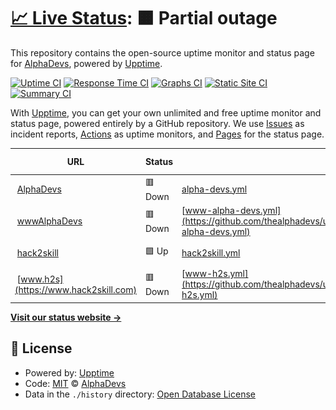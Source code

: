 # [📈 Live Status](https://uptime.alphadevs.tech): <!--live status--> **🟧 Partial outage**

This repository contains the open-source uptime monitor and status page for [AlphaDevs](https://uptime.alphadevs.tech), powered by [Upptime](https://github.com/upptime/upptime).

[![Uptime CI](https://github.com/thealphadevs/uptimeTrack/workflows/Uptime%20CI/badge.svg)](https://github.com/thealphadevs/uptimeTrack/actions?query=workflow%3A%22Uptime+CI%22)
[![Response Time CI](https://github.com/thealphadevs/uptimeTrack/workflows/Response%20Time%20CI/badge.svg)](https://github.com/thealphadevs/uptimeTrack/actions?query=workflow%3A%22Response+Time+CI%22)
[![Graphs CI](https://github.com/thealphadevs/uptimeTrack/workflows/Graphs%20CI/badge.svg)](https://github.com/thealphadevs/uptimeTrack/actions?query=workflow%3A%22Graphs+CI%22)
[![Static Site CI](https://github.com/thealphadevs/uptimeTrack/workflows/Static%20Site%20CI/badge.svg)](https://github.com/thealphadevs/uptimeTrack/actions?query=workflow%3A%22Static+Site+CI%22)
[![Summary CI](https://github.com/thealphadevs/uptimeTrack/workflows/Summary%20CI/badge.svg)](https://github.com/thealphadevs/uptimeTrack/actions?query=workflow%3A%22Summary+CI%22)

With [Upptime](https://upptime.js.org), you can get your own unlimited and free uptime monitor and status page, powered entirely by a GitHub repository. We use [Issues](https://github.com/thealphadevs/uptimeTrack/issues) as incident reports, [Actions](https://github.com/thealphadevs/uptimeTrack/actions) as uptime monitors, and [Pages](https://uptime.alphadevs.tech) for the status page.

<!--start: status pages-->
<!-- This summary is generated by Upptime (https://github.com/upptime/upptime) -->
<!-- Do not edit this manually, your changes will be overwritten -->
<!-- prettier-ignore -->
| URL | Status | History | Response Time | Uptime |
| --- | ------ | ------- | ------------- | ------ |
| <img alt="" src="https://icons.duckduckgo.com/ip3/alphadevs.tech.ico" height="13"> [AlphaDevs](https://alphadevs.tech) | 🟥 Down | [alpha-devs.yml](https://github.com/thealphadevs/uptimeTrack/commits/HEAD/history/alpha-devs.yml) | <details><summary><img alt="Response time graph" src="./graphs/alpha-devs/response-time-week.png" height="20"> 0ms</summary><br><a href="https://uptime.alphadevs.tech/history/alpha-devs"><img alt="Response time 0" src="https://img.shields.io/endpoint?url=https%3A%2F%2Fraw.githubusercontent.com%2Fthealphadevs%2FuptimeTrack%2FHEAD%2Fapi%2Falpha-devs%2Fresponse-time.json"></a><br><a href="https://uptime.alphadevs.tech/history/alpha-devs"><img alt="24-hour response time 0" src="https://img.shields.io/endpoint?url=https%3A%2F%2Fraw.githubusercontent.com%2Fthealphadevs%2FuptimeTrack%2FHEAD%2Fapi%2Falpha-devs%2Fresponse-time-day.json"></a><br><a href="https://uptime.alphadevs.tech/history/alpha-devs"><img alt="7-day response time 0" src="https://img.shields.io/endpoint?url=https%3A%2F%2Fraw.githubusercontent.com%2Fthealphadevs%2FuptimeTrack%2FHEAD%2Fapi%2Falpha-devs%2Fresponse-time-week.json"></a><br><a href="https://uptime.alphadevs.tech/history/alpha-devs"><img alt="30-day response time 0" src="https://img.shields.io/endpoint?url=https%3A%2F%2Fraw.githubusercontent.com%2Fthealphadevs%2FuptimeTrack%2FHEAD%2Fapi%2Falpha-devs%2Fresponse-time-month.json"></a><br><a href="https://uptime.alphadevs.tech/history/alpha-devs"><img alt="1-year response time 0" src="https://img.shields.io/endpoint?url=https%3A%2F%2Fraw.githubusercontent.com%2Fthealphadevs%2FuptimeTrack%2FHEAD%2Fapi%2Falpha-devs%2Fresponse-time-year.json"></a></details> | <details><summary><a href="https://uptime.alphadevs.tech/history/alpha-devs">0.00%</a></summary><a href="https://uptime.alphadevs.tech/history/alpha-devs"><img alt="All-time uptime 48.91%" src="https://img.shields.io/endpoint?url=https%3A%2F%2Fraw.githubusercontent.com%2Fthealphadevs%2FuptimeTrack%2FHEAD%2Fapi%2Falpha-devs%2Fuptime.json"></a><br><a href="https://uptime.alphadevs.tech/history/alpha-devs"><img alt="24-hour uptime 0.00%" src="https://img.shields.io/endpoint?url=https%3A%2F%2Fraw.githubusercontent.com%2Fthealphadevs%2FuptimeTrack%2FHEAD%2Fapi%2Falpha-devs%2Fuptime-day.json"></a><br><a href="https://uptime.alphadevs.tech/history/alpha-devs"><img alt="7-day uptime 0.00%" src="https://img.shields.io/endpoint?url=https%3A%2F%2Fraw.githubusercontent.com%2Fthealphadevs%2FuptimeTrack%2FHEAD%2Fapi%2Falpha-devs%2Fuptime-week.json"></a><br><a href="https://uptime.alphadevs.tech/history/alpha-devs"><img alt="30-day uptime 0.00%" src="https://img.shields.io/endpoint?url=https%3A%2F%2Fraw.githubusercontent.com%2Fthealphadevs%2FuptimeTrack%2FHEAD%2Fapi%2Falpha-devs%2Fuptime-month.json"></a><br><a href="https://uptime.alphadevs.tech/history/alpha-devs"><img alt="1-year uptime 0.00%" src="https://img.shields.io/endpoint?url=https%3A%2F%2Fraw.githubusercontent.com%2Fthealphadevs%2FuptimeTrack%2FHEAD%2Fapi%2Falpha-devs%2Fuptime-year.json"></a></details>
| <img alt="" src="https://icons.duckduckgo.com/ip3/www.alphadevs.tech.ico" height="13"> [wwwAlphaDevs](https://www.alphadevs.tech) | 🟥 Down | [www-alpha-devs.yml](https://github.com/thealphadevs/uptimeTrack/commits/HEAD/history/www-alpha-devs.yml) | <details><summary><img alt="Response time graph" src="./graphs/www-alpha-devs/response-time-week.png" height="20"> 0ms</summary><br><a href="https://uptime.alphadevs.tech/history/www-alpha-devs"><img alt="Response time 0" src="https://img.shields.io/endpoint?url=https%3A%2F%2Fraw.githubusercontent.com%2Fthealphadevs%2FuptimeTrack%2FHEAD%2Fapi%2Fwww-alpha-devs%2Fresponse-time.json"></a><br><a href="https://uptime.alphadevs.tech/history/www-alpha-devs"><img alt="24-hour response time 0" src="https://img.shields.io/endpoint?url=https%3A%2F%2Fraw.githubusercontent.com%2Fthealphadevs%2FuptimeTrack%2FHEAD%2Fapi%2Fwww-alpha-devs%2Fresponse-time-day.json"></a><br><a href="https://uptime.alphadevs.tech/history/www-alpha-devs"><img alt="7-day response time 0" src="https://img.shields.io/endpoint?url=https%3A%2F%2Fraw.githubusercontent.com%2Fthealphadevs%2FuptimeTrack%2FHEAD%2Fapi%2Fwww-alpha-devs%2Fresponse-time-week.json"></a><br><a href="https://uptime.alphadevs.tech/history/www-alpha-devs"><img alt="30-day response time 0" src="https://img.shields.io/endpoint?url=https%3A%2F%2Fraw.githubusercontent.com%2Fthealphadevs%2FuptimeTrack%2FHEAD%2Fapi%2Fwww-alpha-devs%2Fresponse-time-month.json"></a><br><a href="https://uptime.alphadevs.tech/history/www-alpha-devs"><img alt="1-year response time 0" src="https://img.shields.io/endpoint?url=https%3A%2F%2Fraw.githubusercontent.com%2Fthealphadevs%2FuptimeTrack%2FHEAD%2Fapi%2Fwww-alpha-devs%2Fresponse-time-year.json"></a></details> | <details><summary><a href="https://uptime.alphadevs.tech/history/www-alpha-devs">0.00%</a></summary><a href="https://uptime.alphadevs.tech/history/www-alpha-devs"><img alt="All-time uptime 48.93%" src="https://img.shields.io/endpoint?url=https%3A%2F%2Fraw.githubusercontent.com%2Fthealphadevs%2FuptimeTrack%2FHEAD%2Fapi%2Fwww-alpha-devs%2Fuptime.json"></a><br><a href="https://uptime.alphadevs.tech/history/www-alpha-devs"><img alt="24-hour uptime 0.00%" src="https://img.shields.io/endpoint?url=https%3A%2F%2Fraw.githubusercontent.com%2Fthealphadevs%2FuptimeTrack%2FHEAD%2Fapi%2Fwww-alpha-devs%2Fuptime-day.json"></a><br><a href="https://uptime.alphadevs.tech/history/www-alpha-devs"><img alt="7-day uptime 0.00%" src="https://img.shields.io/endpoint?url=https%3A%2F%2Fraw.githubusercontent.com%2Fthealphadevs%2FuptimeTrack%2FHEAD%2Fapi%2Fwww-alpha-devs%2Fuptime-week.json"></a><br><a href="https://uptime.alphadevs.tech/history/www-alpha-devs"><img alt="30-day uptime 0.00%" src="https://img.shields.io/endpoint?url=https%3A%2F%2Fraw.githubusercontent.com%2Fthealphadevs%2FuptimeTrack%2FHEAD%2Fapi%2Fwww-alpha-devs%2Fuptime-month.json"></a><br><a href="https://uptime.alphadevs.tech/history/www-alpha-devs"><img alt="1-year uptime 0.00%" src="https://img.shields.io/endpoint?url=https%3A%2F%2Fraw.githubusercontent.com%2Fthealphadevs%2FuptimeTrack%2FHEAD%2Fapi%2Fwww-alpha-devs%2Fuptime-year.json"></a></details>
| <img alt="" src="https://icons.duckduckgo.com/ip3/hack2skill.com.ico" height="13"> [hack2skill](https://hack2skill.com) | 🟩 Up | [hack2skill.yml](https://github.com/thealphadevs/uptimeTrack/commits/HEAD/history/hack2skill.yml) | <details><summary><img alt="Response time graph" src="./graphs/hack2skill/response-time-week.png" height="20"> 2199ms</summary><br><a href="https://uptime.alphadevs.tech/history/hack2skill"><img alt="Response time 1619" src="https://img.shields.io/endpoint?url=https%3A%2F%2Fraw.githubusercontent.com%2Fthealphadevs%2FuptimeTrack%2FHEAD%2Fapi%2Fhack2skill%2Fresponse-time.json"></a><br><a href="https://uptime.alphadevs.tech/history/hack2skill"><img alt="24-hour response time 2297" src="https://img.shields.io/endpoint?url=https%3A%2F%2Fraw.githubusercontent.com%2Fthealphadevs%2FuptimeTrack%2FHEAD%2Fapi%2Fhack2skill%2Fresponse-time-day.json"></a><br><a href="https://uptime.alphadevs.tech/history/hack2skill"><img alt="7-day response time 2199" src="https://img.shields.io/endpoint?url=https%3A%2F%2Fraw.githubusercontent.com%2Fthealphadevs%2FuptimeTrack%2FHEAD%2Fapi%2Fhack2skill%2Fresponse-time-week.json"></a><br><a href="https://uptime.alphadevs.tech/history/hack2skill"><img alt="30-day response time 2243" src="https://img.shields.io/endpoint?url=https%3A%2F%2Fraw.githubusercontent.com%2Fthealphadevs%2FuptimeTrack%2FHEAD%2Fapi%2Fhack2skill%2Fresponse-time-month.json"></a><br><a href="https://uptime.alphadevs.tech/history/hack2skill"><img alt="1-year response time 1814" src="https://img.shields.io/endpoint?url=https%3A%2F%2Fraw.githubusercontent.com%2Fthealphadevs%2FuptimeTrack%2FHEAD%2Fapi%2Fhack2skill%2Fresponse-time-year.json"></a></details> | <details><summary><a href="https://uptime.alphadevs.tech/history/hack2skill">100.00%</a></summary><a href="https://uptime.alphadevs.tech/history/hack2skill"><img alt="All-time uptime 99.89%" src="https://img.shields.io/endpoint?url=https%3A%2F%2Fraw.githubusercontent.com%2Fthealphadevs%2FuptimeTrack%2FHEAD%2Fapi%2Fhack2skill%2Fuptime.json"></a><br><a href="https://uptime.alphadevs.tech/history/hack2skill"><img alt="24-hour uptime 100.00%" src="https://img.shields.io/endpoint?url=https%3A%2F%2Fraw.githubusercontent.com%2Fthealphadevs%2FuptimeTrack%2FHEAD%2Fapi%2Fhack2skill%2Fuptime-day.json"></a><br><a href="https://uptime.alphadevs.tech/history/hack2skill"><img alt="7-day uptime 100.00%" src="https://img.shields.io/endpoint?url=https%3A%2F%2Fraw.githubusercontent.com%2Fthealphadevs%2FuptimeTrack%2FHEAD%2Fapi%2Fhack2skill%2Fuptime-week.json"></a><br><a href="https://uptime.alphadevs.tech/history/hack2skill"><img alt="30-day uptime 100.00%" src="https://img.shields.io/endpoint?url=https%3A%2F%2Fraw.githubusercontent.com%2Fthealphadevs%2FuptimeTrack%2FHEAD%2Fapi%2Fhack2skill%2Fuptime-month.json"></a><br><a href="https://uptime.alphadevs.tech/history/hack2skill"><img alt="1-year uptime 99.96%" src="https://img.shields.io/endpoint?url=https%3A%2F%2Fraw.githubusercontent.com%2Fthealphadevs%2FuptimeTrack%2FHEAD%2Fapi%2Fhack2skill%2Fuptime-year.json"></a></details>
| <img alt="" src="https://icons.duckduckgo.com/ip3/www.hack2skill.com.ico" height="13"> [www.h2s](https://www.hack2skill.com) | 🟥 Down | [www-h2s.yml](https://github.com/thealphadevs/uptimeTrack/commits/HEAD/history/www-h2s.yml) | <details><summary><img alt="Response time graph" src="./graphs/www-h2s/response-time-week.png" height="20"> 0ms</summary><br><a href="https://uptime.alphadevs.tech/history/www-h2s"><img alt="Response time 0" src="https://img.shields.io/endpoint?url=https%3A%2F%2Fraw.githubusercontent.com%2Fthealphadevs%2FuptimeTrack%2FHEAD%2Fapi%2Fwww-h2s%2Fresponse-time.json"></a><br><a href="https://uptime.alphadevs.tech/history/www-h2s"><img alt="24-hour response time 0" src="https://img.shields.io/endpoint?url=https%3A%2F%2Fraw.githubusercontent.com%2Fthealphadevs%2FuptimeTrack%2FHEAD%2Fapi%2Fwww-h2s%2Fresponse-time-day.json"></a><br><a href="https://uptime.alphadevs.tech/history/www-h2s"><img alt="7-day response time 0" src="https://img.shields.io/endpoint?url=https%3A%2F%2Fraw.githubusercontent.com%2Fthealphadevs%2FuptimeTrack%2FHEAD%2Fapi%2Fwww-h2s%2Fresponse-time-week.json"></a><br><a href="https://uptime.alphadevs.tech/history/www-h2s"><img alt="30-day response time 0" src="https://img.shields.io/endpoint?url=https%3A%2F%2Fraw.githubusercontent.com%2Fthealphadevs%2FuptimeTrack%2FHEAD%2Fapi%2Fwww-h2s%2Fresponse-time-month.json"></a><br><a href="https://uptime.alphadevs.tech/history/www-h2s"><img alt="1-year response time 0" src="https://img.shields.io/endpoint?url=https%3A%2F%2Fraw.githubusercontent.com%2Fthealphadevs%2FuptimeTrack%2FHEAD%2Fapi%2Fwww-h2s%2Fresponse-time-year.json"></a></details> | <details><summary><a href="https://uptime.alphadevs.tech/history/www-h2s">0.00%</a></summary><a href="https://uptime.alphadevs.tech/history/www-h2s"><img alt="All-time uptime 18.73%" src="https://img.shields.io/endpoint?url=https%3A%2F%2Fraw.githubusercontent.com%2Fthealphadevs%2FuptimeTrack%2FHEAD%2Fapi%2Fwww-h2s%2Fuptime.json"></a><br><a href="https://uptime.alphadevs.tech/history/www-h2s"><img alt="24-hour uptime 0.00%" src="https://img.shields.io/endpoint?url=https%3A%2F%2Fraw.githubusercontent.com%2Fthealphadevs%2FuptimeTrack%2FHEAD%2Fapi%2Fwww-h2s%2Fuptime-day.json"></a><br><a href="https://uptime.alphadevs.tech/history/www-h2s"><img alt="7-day uptime 0.00%" src="https://img.shields.io/endpoint?url=https%3A%2F%2Fraw.githubusercontent.com%2Fthealphadevs%2FuptimeTrack%2FHEAD%2Fapi%2Fwww-h2s%2Fuptime-week.json"></a><br><a href="https://uptime.alphadevs.tech/history/www-h2s"><img alt="30-day uptime 0.00%" src="https://img.shields.io/endpoint?url=https%3A%2F%2Fraw.githubusercontent.com%2Fthealphadevs%2FuptimeTrack%2FHEAD%2Fapi%2Fwww-h2s%2Fuptime-month.json"></a><br><a href="https://uptime.alphadevs.tech/history/www-h2s"><img alt="1-year uptime 0.00%" src="https://img.shields.io/endpoint?url=https%3A%2F%2Fraw.githubusercontent.com%2Fthealphadevs%2FuptimeTrack%2FHEAD%2Fapi%2Fwww-h2s%2Fuptime-year.json"></a></details>

<!--end: status pages-->

[**Visit our status website →**](https://uptime.alphadevs.tech)

## 📄 License

- Powered by: [Upptime](https://github.com/upptime/upptime)
- Code: [MIT](./LICENSE) © [AlphaDevs](https://uptime.alphadevs.tech)
- Data in the `./history` directory: [Open Database License](https://opendatacommons.org/licenses/odbl/1-0/)
